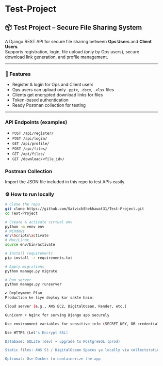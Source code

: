 # Test-Project

## 📦 Test Project – Secure File Sharing System

A Django REST API for secure file sharing between **Ops Users** and **Client Users**.  
Supports registration, login, file upload (only by Ops users), secure download link generation, and profile management.

---

### 🚀 Features
- Register & login for Ops and Client users
- Ops users can upload only `.pptx`, `.docx`, `.xlsx` files
- Clients get encrypted download links for files
- Token-based authentication
- Ready Postman collection for testing

---

### API Endpoints (examples)
- `POST /api/register/`
- `POST /api/login/`
- `GET /api/profile/`
- `POST /api/files/`
- `GET /api/files/`
- `GET /download/<file_id>/`

### Postman Collection
Import the JSON file included in this repo to test APIs easily.

### ⚙️ How to run locally

```bash
# Clone the repo
git clone https://github.com/SatvickShekhawat31/Test-Project.git
cd Test-Project

# Create & activate virtual env
python -m venv env
# Windows
env\Scripts\activate
# Mac/Linux
source env/bin/activate

# Install requirements
pip install -r requirements.txt

# Apply migrations
python manage.py migrate

# Run server
python manage.py runserver

✔️ Deployment Plan
Production ke liye deploy kar sakte hain:

Cloud server (e.g., AWS EC2, DigitalOcean, Render, etc.)

Gunicorn + Nginx for serving Django app securely

Use environment variables for sensitive info (SECRET_KEY, DB credentials, etc.)

Use HTTPS (Let's Encrypt SSL)

Database: SQLite (dev) → upgrade to PostgreSQL (prod)

Static files: AWS S3 / DigitalOcean Spaces ya locally via collectstatic

Optional: Use Docker to containerize the app



